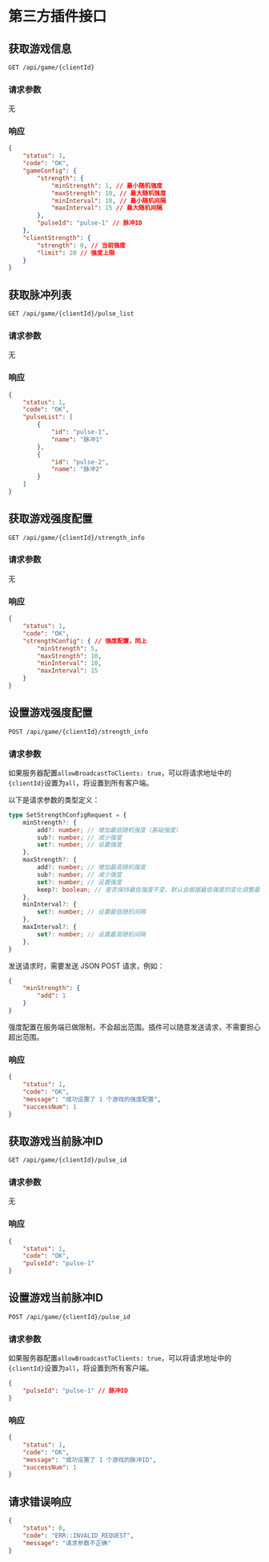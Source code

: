 # 第三方插件接口

## 获取游戏信息

```sh
GET /api/game/{clientId}
```

### 请求参数

无

### 响应

```json
{
    "status": 1,
    "code": "OK",
    "gameConfig": {
        "strength": {
            "minStrength": 1, // 最小随机强度
            "maxStrength": 10, // 最大随机强度
            "minInterval": 10, // 最小随机间隔
            "maxInterval": 15 // 最大随机间隔
        },
        "pulseId": "pulse-1" // 脉冲ID
    },
    "clientStrength": {
        "strength": 0, // 当前强度
        "limit": 20 // 强度上限
    }
}
```

## 获取脉冲列表

```sh
GET /api/game/{clientId}/pulse_list
```

### 请求参数

无

### 响应

```json
{
    "status": 1,
    "code": "OK",
    "pulseList": [
        {
            "id": "pulse-1",
            "name": "脉冲1"
        },
        {
            "id": "pulse-2",
            "name": "脉冲2"
        }
    ]
}
```

## 获取游戏强度配置

```sh
GET /api/game/{clientId}/strength_info
```

### 请求参数

无

### 响应

```json
{
    "status": 1,
    "code": "OK",
    "strengthConfig": { // 强度配置，同上
        "minStrength": 5,
        "maxStrength": 10,
        "minInterval": 10,
        "maxInterval": 15
    }
}
```

## 设置游戏强度配置

```sh
POST /api/game/{clientId}/strength_info
```

### 请求参数

如果服务器配置```allowBroadcastToClients: true```，可以将请求地址中的```{clientId}```设置为```all```，将设置到所有客户端。


以下是请求参数的类型定义：

```typescript
type SetStrengthConfigRequest = {
    minStrength?: {
        add?: number; // 增加最低随机强度（基础强度）
        sub?: number; // 减少强度
        set?: number; // 设置强度
    },
    maxStrength?: {
        add?: number; // 增加最高随机强度
        sub?: number; // 减少强度
        set?: number; // 设置强度
        keep?: boolean; // 是否保持最低强度不变，默认会根据最低强度的变化调整最高强度
    },
    minInterval?: {
        set?: number; // 设置最低随机间隔
    },
    maxInterval?: {
        set?: number; // 设置最高随机间隔
    },
}
```

发送请求时，需要发送 JSON POST 请求，例如：

```json
{
    "minStrength": {
        "add": 1
    }
}
```

强度配置在服务端已做限制，不会超出范围。插件可以随意发送请求，不需要担心超出范围。

### 响应

```json
{
    "status": 1,
    "code": "OK",
    "message": "成功设置了 1 个游戏的强度配置",
    "successNum": 1
}
```

## 获取游戏当前脉冲ID

```sh
GET /api/game/{clientId}/pulse_id
```

### 请求参数

无

### 响应

```json
{
    "status": 1,
    "code": "OK",
    "pulseId": "pulse-1"
}
```

## 设置游戏当前脉冲ID

```sh
POST /api/game/{clientId}/pulse_id
```

### 请求参数

如果服务器配置```allowBroadcastToClients: true```，可以将请求地址中的```{clientId}```设置为```all```，将设置到所有客户端。

```json
{
    "pulseId": "pulse-1" // 脉冲ID
}
```

### 响应

```json
{
    "status": 1,
    "code": "OK",
    "message": "成功设置了 1 个游戏的脉冲ID",
    "successNum": 1
}
```

## 请求错误响应

```json
{
    "status": 0,
    "code": "ERR::INVALID_REQUEST",
    "message": "请求参数不正确"
}
```
